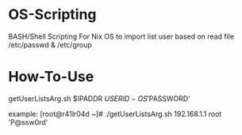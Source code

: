 # OS-Scripting
BASH/Shell Scripting For Nix OS to import list user based on read file /etc/passwd & /etc/group
# How-To-Use
getUserListsArg.sh $IPADDR $USERID-OS '$PASSWORD'

example: [root@r41lr04d ~]# ./getUserListsArg.sh 192.168.1.1 root 'P@ssw0rd'
